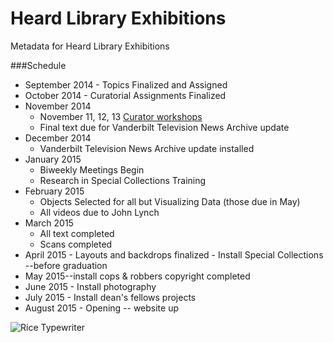 Heard Library Exhibitions
=============

Metadata for Heard Library Exhibitions

###Schedule

* September 2014 - Topics Finalized and Assigned
* October 2014 - Curatorial Assignments Finalized
* November 2014
  * November 11, 12, 13 [Curator workshops](Workshops/curator-workshops.md)
  * Final text due for Vanderbilt Television News Archive update
* December 2014
  * Vanderbilt Television News Archive update installed
* January 2015
  * Biweekly Meetings Begin
  * Research in Special Collections Training
* February 2015
  * Objects Selected for all but Visualizing Data (those due in May)
  * All videos due to John Lynch
* March 2015
  * All text completed
  * Scans completed
* April 2015 - Layouts and backdrops finalized - Install Special Collections --before graduation
* May 2015--install cops & robbers copyright completed
* June 2015 - Install photography
* July 2015 - Install dean's fellows projects
* August 2015 - Opening -- website up

![Rice Typewriter](http://exhibits.library.vanderbilt.edu/images/aside-freedomSports272x218.jpg)
